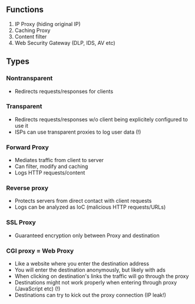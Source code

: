 ## Functions

1. IP Proxy (hiding original IP)
2. Caching Proxy
3. Content filter
4. Web Security Gateway (DLP, IDS, AV etc)

## Types

### Nontransparent

- Redirects requests/responses for clients 

### Transparent

- Redirects requests/responses w/o client being explicitely configured to use it
- ISPs can use transparent proxies to log user data (!)

### Forward Proxy
- Mediates traffic from client to server
- Can filter, modify and caching
- Logs HTTP requests/content

### Reverse proxy
- Protects servers from direct contact with client requests
- Logs can be analyzed as IoC (malicious HTTP requests/URLs)

### SSL Proxy
- Guaranteed encryption only between Proxy and destination

### CGI proxy = Web Proxy
- Like a website where you enter the destination address
- You will enter the destination anonymously, but likely with ads
- When clicking on destination's links the traffic will go through the proxy
- Destinations might not work properly when entering through proxy (JavaScript etc) (!)
- Destinations can try to kick out the proxy connection (IP leak!)
